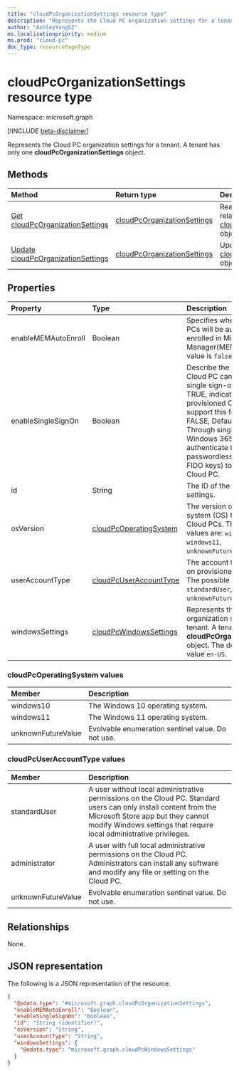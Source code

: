 ```yaml
---
title: "cloudPcOrganizationSettings resource type"
description: "Represents the Cloud PC organization settings for a tenant."
author: "AshleyYangSZ"
ms.localizationpriority: medium
ms.prod: "cloud-pc"
doc_type: resourcePageType
---
```


# cloudPcOrganizationSettings resource type

Namespace: microsoft.graph

[!INCLUDE [beta-disclaimer](../../includes/beta-disclaimer.md)]

Represents the Cloud PC organization settings for a tenant. A tenant has only one **cloudPcOrganizationSettings** object.

## Methods
|Method|Return type|Description|
|:---|:---|:---|
|[Get cloudPcOrganizationSettings](../api/cloudpcorganizationsettings-get.md)|[cloudPcOrganizationSettings](../resources/cloudpcorganizationsettings.md)|Read the properties and relationships of a [cloudPcOrganizationSettings](../resources/cloudpcorganizationsettings.md) object.|
|[Update cloudPcOrganizationSettings](../api/cloudpcorganizationsettings-update.md)|[cloudPcOrganizationSettings](../resources/cloudpcorganizationsettings.md)|Update the properties of a [cloudPcOrganizationSettings](../resources/cloudpcorganizationsettings.md) object.|

## Properties
|Property|Type|Description|
|:---|:---|:---|
|enableMEMAutoEnroll|Boolean|Specifies whether new Cloud PCs will be automatically enrolled in Microsoft Endpoint Manager(MEM). The default value is `false`.|
|enableSingleSignOn|Boolean|Describe the provisioned Cloud PC can be accessed by single sign-on option when TRUE, indicates the provisioned Cloud PC don't support this feature when FALSE, Default value is false. Through single sign-on, Windows 365 users can authenticate to Azure AD with passwordless options (like FIDO keys) to access their Cloud PC.|No|No|No|
|id|String|The ID of the organization settings.|
|osVersion|[cloudPcOperatingSystem](#cloudpcoperatingsystem-values)|The version of the operating system (OS) to provision on Cloud PCs. The possible values are: `windows10`, `windows11`, `unknownFutureValue`.|
|userAccountType|[cloudPcUserAccountType](#cloudpcuseraccounttype-values)|The account type of the user on provisioned Cloud PCs. The possible values are: `standardUser`, `administrator`, `unknownFutureValue`.|
|windowsSettings|[cloudPcWindowsSettings](../resources/cloudpcwindowssettings.md)|Represents the Cloud PC organization settings for a tenant. A tenant has only one **cloudPcOrganizationSettings** object. The default language value `en-US`.|

### cloudPcOperatingSystem values

|Member|Description|
|:---|:---|
|windows10|The Windows 10 operating system.|
|windows11|The Windows 11 operating system.|
|unknownFutureValue|Evolvable enumeration sentinel value. Do not use.|

### cloudPcUserAccountType values

|Member|Description|
|:---|:---|
|standardUser|A user without local administrative permissions on the Cloud PC. Standard users can only install content from the Microsoft Store app but they cannot modify Windows settings that require local administrative privileges.|
|administrator|A user with full local administrative permissions on the Cloud PC. Administrators can install any software and modify any file or setting on the Cloud PC.|
|unknownFutureValue|Evolvable enumeration sentinel value. Do not use.|

## Relationships
None.

## JSON representation
The following is a JSON representation of the resource.
<!-- {
  "blockType": "resource",
  "keyProperty": "id",
  "@odata.type": "microsoft.graph.cloudPcOrganizationSettings",
  "openType": false
}
-->
``` json
{
  "@odata.type": "#microsoft.graph.cloudPcOrganizationSettings",
  "enableMEMAutoEnroll": "Boolean",
  "enableSingleSignOn": "Boolean",
  "id": "String (identifier)",
  "osVersion": "String",
  "userAccountType": "String",
  "windowsSettings": {
    "@odata.type": "microsoft.graph.cloudPcWindowsSettings"
  }
}
```
